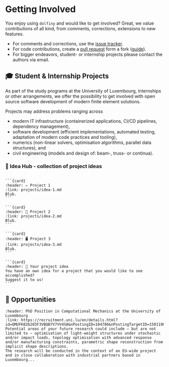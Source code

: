 # Getting Involved

You enjoy using `dolfiny` and would like to get involved?
Great, we value contributions of all kind, from comments, corrections, extensions to new features.

- For comments and corrections, use the [issue tracker](https://github.com/fenics-dolfiny/dolfiny/issues).
- For code contributions, create a [pull request](https://github.com/fenics-dolfiny/dolfiny/pulls) form a fork ([guide](https://docs.github.com/en/pull-requests/collaborating-with-pull-requests/proposing-changes-to-your-work-with-pull-requests/creating-a-pull-request-from-a-fork)).
- For bigger endeavors, student- or internship projects please contact the authors via email. 

## 🎓 Student & Internship Projects

As part of the study programs at the University of Luxembourg, internships or other arrangements, we offer the possibility to get involved with open source software development of modern finite element solutions.

Projects may address problems ranging across
- modern IT infrastructure (containerized applications, CI/CD pipelines, dependency management),
- software development (efficient implementations, automated testing, adaptation of modern code practices and tooling),
- numerics (non-linear solvers, optimisation algorithms, parallel data structures), and
- civil engineering (models and design of: beam-, truss- or continua).


### 📁 Idea Hub - collection of project ideas

````{grid} 2

```{card}
:header: ✏️ Project 1
:link: projects/idea-1.md
Blub.
```

```{card}
:header: 🔁 Project 2
:link: projects/idea-2.md
Blub.
```

```{card}
:header: 🖥️ Project 3
:link: projects/idea-3.md
Blub.
```

```{card}
:header: 📝 Your project idea
You have an own idea for a project that you would like to see accomplished?
Suggest it to us!
```

````

## 📢 Opportunities 

```{card}
:header: PhD Position in Computational Mechanics at the University of Luxembourg
:link: https://recruitment.uni.lu/en/details.html?id=QMUFK026203F3VBQB7V7VV4S8&nPostingID=104786&nPostingTargetID=150119&mask=karriereseiten&lg=UK
Potential areas of your future research could include – but are not limited to – optimisation of light-weight structures under stochastic and/or impact loads, topology optimisation with advanced response and/or manufacturing constraints, parametric shape reconstruction from implicit shape descriptions.
The research will be conducted in the context of an EU-wide project and in close collaboration with industrial partners based in Luxembourg...
```
